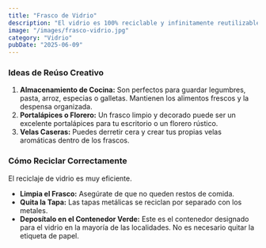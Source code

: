 ```yaml
---
title: "Frasco de Vidrio"
description: "El vidrio es 100% reciclable y infinitamente reutilizable. ¡Aprovecha al máximo tus frascos de mermelada, conservas o café!"
image: "/images/frasco-vidrio.jpg"
category: "Vidrio"
pubDate: "2025-06-09"
---
```


### Ideas de Reúso Creativo

1.  **Almacenamiento de Cocina:** Son perfectos para guardar legumbres, pasta, arroz, especias o galletas. Mantienen los alimentos frescos y la despensa organizada.
2.  **Portalápices o Florero:** Un frasco limpio y decorado puede ser un excelente portalápices para tu escritorio o un florero rústico.
3.  **Velas Caseras:** Puedes derretir cera y crear tus propias velas aromáticas dentro de los frascos.

### Cómo Reciclar Correctamente

El reciclaje de vidrio es muy eficiente.

-   **Limpia el Frasco:** Asegúrate de que no queden restos de comida.
-   **Quita la Tapa:** Las tapas metálicas se reciclan por separado con los metales.
-   **Deposítalo en el Contenedor Verde:** Este es el contenedor designado para el vidrio en la mayoría de las localidades. No es necesario quitar la etiqueta de papel.